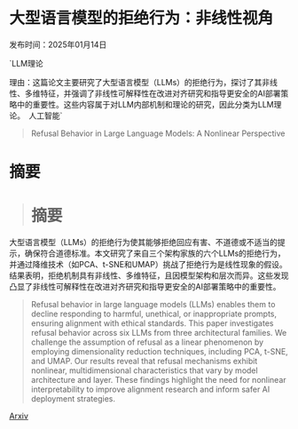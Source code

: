 # 大型语言模型的拒绝行为：非线性视角

发布时间：2025年01月14日

`LLM理论

理由：这篇论文主要研究了大型语言模型（LLMs）的拒绝行为，探讨了其非线性、多维特征，并强调了非线性可解释性在改进对齐研究和指导更安全的AI部署策略中的重要性。这些内容属于对LLM内部机制和理论的研究，因此分类为LLM理论。` `人工智能`

> Refusal Behavior in Large Language Models: A Nonlinear Perspective

# 摘要

> # 摘要
大型语言模型（LLMs）的拒绝行为使其能够拒绝回应有害、不道德或不适当的提示，确保符合道德标准。本文研究了来自三个架构家族的六个LLMs的拒绝行为，并通过降维技术（如PCA、t-SNE和UMAP）挑战了拒绝行为是线性现象的假设。结果表明，拒绝机制具有非线性、多维特征，且因模型架构和层次而异。这些发现凸显了非线性可解释性在改进对齐研究和指导更安全的AI部署策略中的重要性。

> Refusal behavior in large language models (LLMs) enables them to decline responding to harmful, unethical, or inappropriate prompts, ensuring alignment with ethical standards. This paper investigates refusal behavior across six LLMs from three architectural families. We challenge the assumption of refusal as a linear phenomenon by employing dimensionality reduction techniques, including PCA, t-SNE, and UMAP. Our results reveal that refusal mechanisms exhibit nonlinear, multidimensional characteristics that vary by model architecture and layer. These findings highlight the need for nonlinear interpretability to improve alignment research and inform safer AI deployment strategies.

[Arxiv](https://arxiv.org/abs/2501.08145)